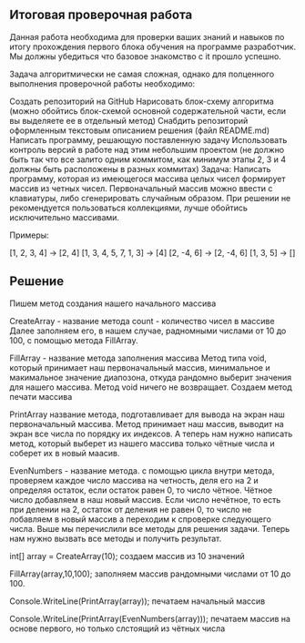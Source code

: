 ## Итоговая проверочная работа

Данная работа необходима для проверки ваших знаний и навыков по итогу прохождения первого блока обучения на программе разработчик. Мы должны убедиться что базовое знакомство с it прошло успешно.

Задача алгоритмически не самая сложная, однако для полценного выполнения проверочной работы необходимо:

Создать репозиторий на GitHub Нарисовать блок-схему алгоритма (можно обойтись блок-схемой основной содержательной части, если вы выделяете ее в отдельный метод) Снабдить репозиторий оформленным текстовым описанием решения (файл README.md) Написать программу, решающую поставленную задачу Использовать контроль версий в работе над этим небольшим проектом (не должно быть так что все залито одним коммитом, как минимум этапы 2, 3 и 4 должны быть расположены в разных коммитах) Задача: Написать программу, которая из имеющегося массива целых чисел формирует массив из четных чисел. Первоначальный массив можно ввести с клавиатуры, либо сгенерировать случайным образом. При решении не рекомендуется пользоваться коллекциями, лучше обойтись исключительно массивами.

Примеры:

[1, 2, 3, 4] -> [2, 4] [1, 3, 4, 5, 7, 1, 3] -> [4] [2, -4, 6] -> [2, -4, 6] [1, 3, 5] -> []

## Решение

Пишем метод создания нашего начального массива

CreateArray - название метода count - количество чисел в массиве Далее заполняем его, в нашем случае, радномными числами от 10 до 100, с помощью метода FillArray.

FillArray - название метода заполнения массива Метод типа void, который принимает наш первоначальный массив, минимальное и макимальное значение диапозона, откуда рандомно выберит значения для нашего массива. Метод void ничего не возвращает. Создаем метод печати массива

PrintArray название метода, подготавливает для вывода на экран наш первоначальный массива. Метод принимает наш массив, выводит на экран все числа по порядку их индексов. А теперь нам нужно написать метод, который выберет из нашего массива только чётные числа и соберет их в новый маасив.

EvenNumbers - название метода. с помощью цикла внутри метода, проверяем каждое число массива на четность, деля его на 2 и определяя остаток, если остаток равен 0, то число чётное. Чётное число добавляем в наш новый массив. Если число нечётное, то есть при делении на 2, остаток от деления не равен 0, то число не лобавляем в новый массив а переходим к спроверке следующего числа. Выше мы перечислили все методы для решения задачи. Теперь нам нужно вызвать все методы и получить результат.

int[] array = CreateArray(10); создаем массив из 10 значений

FillArray(array,10,100); заполняем массив рандомными числами от 10 до 100.

Console.WriteLine(PrintArray(array)); печатаем начальный массив

Console.WriteLine(PrintArray(EvenNumbers(array))); печатаем массив на основе первого, но только слстоящий из чётных числа